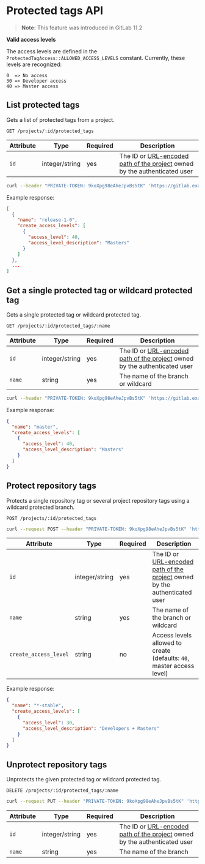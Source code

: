 # Protected tags API

>**Note:** This feature was introduced in GitLab 11.2

**Valid access levels**

The access levels are defined in the `ProtectedTagAccess::ALLOWED_ACCESS_LEVELS` constant. Currently, these levels are recognized:
```
0  => No access
30 => Developer access
40 => Master access
```

## List protected tags

Gets a list of protected tags from a project.

```
GET /projects/:id/protected_tags
```

| Attribute | Type | Required | Description |
| --------- | ---- | -------- | ----------- |
| `id` | integer/string | yes | The ID or [URL-encoded path of the project](README.md#namespaced-path-encoding) owned by the authenticated user |

```bash
curl --header "PRIVATE-TOKEN: 9koXpg98eAheJpvBs5tK" 'https://gitlab.example.com/api/v4/projects/5/protected_tags'
```

Example response:

```json
[
  {
    "name": "release-1-0",
    "create_access_levels": [
      {
        "access_level": 40,
        "access_level_description": "Masters"
      }
    ]
  },
  ...
]
```

## Get a single protected tag or wildcard protected tag

Gets a single protected tag or wildcard protected tag.

```
GET /projects/:id/protected_tags/:name
```

| Attribute | Type | Required | Description |
| --------- | ---- | -------- | ----------- |
| `id` | integer/string | yes | The ID or [URL-encoded path of the project](README.md#namespaced-path-encoding) owned by the authenticated user |
| `name` | string | yes | The name of the branch or wildcard |

```bash
curl --header "PRIVATE-TOKEN: 9koXpg98eAheJpvBs5tK" 'https://gitlab.example.com/api/v4/projects/5/protected_tags/release-1-0'
```

Example response:

```json
{
  "name": "master",
  "create_access_levels": [
    {
      "access_level": 40,
      "access_level_description": "Masters"
    }
  ]
}
```

## Protect repository tags

Protects a single repository tag or several project repository
tags using a wildcard protected branch.

```
POST /projects/:id/protected_tags
```

```bash
curl --request POST --header "PRIVATE-TOKEN: 9koXpg98eAheJpvBs5tK" 'https://gitlab.example.com/api/v4/projects/5/protected_tags?name=*-stable&create_access_level=30'
```

| Attribute | Type | Required | Description |
| --------- | ---- | -------- | ----------- |
| `id` | integer/string | yes | The ID or [URL-encoded path of the project](README.md#namespaced-path-encoding) owned by the authenticated user |
| `name` | string | yes | The name of the branch or wildcard |
| `create_access_level` | string | no | Access levels allowed to create (defaults: `40`, master access level) |

Example response:

```json
{
  "name": "*-stable",
  "create_access_levels": [
    {
      "access_level": 30,
      "access_level_description": "Developers + Masters"
    }
  ]
}
```

## Unprotect repository tags

Unprotects the given protected tag or wildcard protected tag.

```
DELETE /projects/:id/protected_tags/:name
```

```bash
curl --request PUT --header "PRIVATE-TOKEN: 9koXpg98eAheJpvBs5tK" 'https://gitlab.example.com/api/v4/projects/5/protected_tags/*-stable'
```

| Attribute | Type | Required | Description |
| --------- | ---- | -------- | ----------- |
| `id` | integer/string | yes | The ID or [URL-encoded path of the project](README.md#namespaced-path-encoding) owned by the authenticated user |
| `name` | string | yes | The name of the branch |
